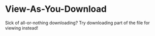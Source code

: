 # View-As-You-Download
Sick of all-or-nothing downloading? Try downloading part of the file for viewing instead!

